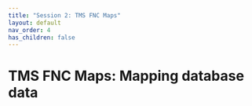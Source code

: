 ```yaml
---
title: "Session 2: TMS FNC Maps"
layout: default
nav_order: 4
has_children: false
---
```


# TMS FNC Maps: Mapping database data
